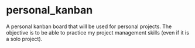 # personal_kanban
A personal kanban board that will be used for personal projects. The objective is to be able to practice my project management skills (even if it is a solo project).
